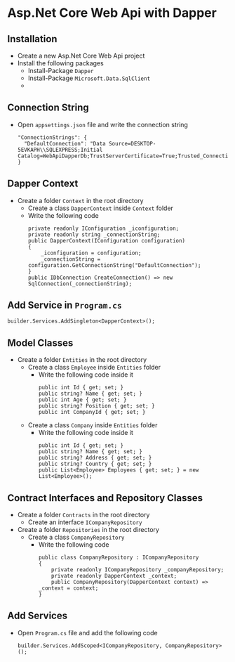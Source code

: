 # Asp.Net Core Web Api with Dapper

## Installation
- Create a new Asp.Net Core Web Api project
- Install the following packages
  - Install-Package `Dapper`
  - Install-Package `Microsoft.Data.SqlClient`
  - 
## Connection String
- Open `appsettings.json` file and write the connection string
  ```
  "ConnectionStrings": {
    "DefaultConnection": "Data Source=DESKTOP-5EVKAPH\\SQLEXPRESS;Initial Catalog=WebApiDapperDb;TrustServerCertificate=True;Trusted_Connection=True;"
  }
  ```
  
## Dapper Context
- Create a folder `Context` in the root directory
  - Create a class `DapperContext` inside `Context` folder
  - Write the following code
    ```
    private readonly IConfiguration _iconfiguration;
    private readonly string _connectionString;
    public DapperContext(IConfiguration configuration)
    {
        _iconfiguration = configuration;
        _connectionString = configuration.GetConnectionString("DefaultConnection");
    }
    public IDbConnection CreateConnection() => new SqlConnection(_connectionString);
    ```

## Add Service in `Program.cs`
  ```
  builder.Services.AddSingleton<DapperContext>();
  ```

## Model Classes
- Create a folder `Entities` in the root directory
  - Create a class `Employee` inside `Entities` folder
    - Write the following code inside it
      ```
      public int Id { get; set; }
      public string? Name { get; set; }
      public int Age { get; set; }
      public string? Position { get; set; }
      public int CompanyId { get; set; }
      ```
  - Create a class `Company` inside `Entities` folder
    - Write the following code inside it
      ```
      public int Id { get; set; }
      public string? Name { get; set; }
      public string? Address { get; set; }
      public string? Country { get; set; }
      public List<Employee> Employees { get; set; } = new List<Employee>();
      ```
## Contract Interfaces and Repository Classes
- Create a folder `Contracts` in the root directory
  - Create an interface `ICompanyRepository`
- Create a folder `Repositories` in the root directory
  - Create a class `CompanyRepository`
    - Write the following code
      ```
      public class CompanyRepository : ICompanyRepository
      {
          private readonly ICompanyRepository _companyRepository;
          private readonly DapperContext _context;
          public CompanyRepository(DapperContext context) => _context = context;
      }
      ```
## Add Services
- Open `Program.cs` file and add the following code
  ```
  builder.Services.AddScoped<ICompanyRepository, CompanyRepository>();
  ```
